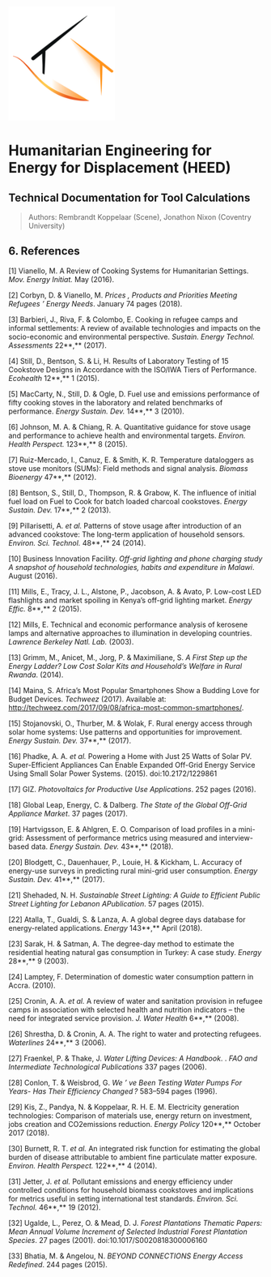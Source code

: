 ![](media/c1b04cd81c7afefa111aeac4b966ad18.png)

# Humanitarian Engineering for Energy for Displacement (HEED)

## Technical Documentation for Tool Calculations

>   Authors: Rembrandt Koppelaar (Scene), Jonathon Nixon (Coventry University)

## 6. References

[1] Vianello, M. A Review of Cooking Systems for Humanitarian Settings. *Mov.
Energy Initiat.* May (2016).

[2] Corbyn, D. & Vianello, M. *Prices , Products and Priorities Meeting Refugees
’ Energy Needs*. January 74 pages (2018).

[3] Barbieri, J., Riva, F. & Colombo, E. Cooking in refugee camps and informal
settlements: A review of available technologies and impacts on the
socio-economic and environmental perspective. *Sustain. Energy Technol.
Assessments* 22**,** (2017).

[4] Still, D., Bentson, S. & Li, H. Results of Laboratory Testing of 15
Cookstove Designs in Accordance with the ISO/IWA Tiers of Performance.
*Ecohealth* 12**,** 1 (2015).

[5] MacCarty, N., Still, D. & Ogle, D. Fuel use and emissions performance of
fifty cooking stoves in the laboratory and related benchmarks of performance.
*Energy Sustain. Dev.* 14**,** 3 (2010).

[6] Johnson, M. A. & Chiang, R. A. Quantitative guidance for stove usage and
performance to achieve health and environmental targets. *Environ. Health
Perspect.* 123**,** 8 (2015).

[7] Ruiz-Mercado, I., Canuz, E. & Smith, K. R. Temperature dataloggers as stove
use monitors (SUMs): Field methods and signal analysis. *Biomass Bioenergy*
47**,** (2012).

[8] Bentson, S., Still, D., Thompson, R. & Grabow, K. The influence of initial
fuel load on Fuel to Cook for batch loaded charcoal cookstoves. *Energy Sustain.
Dev.* 17**,** 2 (2013).

[9] Pillarisetti, A. *et al.* Patterns of stove usage after introduction of an
advanced cookstove: The long-term application of household sensors. *Environ.
Sci. Technol.* 48**,** 24 (2014).

[10] Business Innovation Facility. *Off-grid lighting and phone charging study A
snapshot of household technologies, habits and expenditure in Malawi*. August
(2016).

[11] Mills, E., Tracy, J. L., Alstone, P., Jacobson, A. & Avato, P. Low-cost LED
flashlights and market spoiling in Kenya’s off-grid lighting market. *Energy
Effic.* 8**,** 2 (2015).

[12] Mills, E. Technical and economic performance analysis of kerosene lamps and
alternative approaches to illumination in developing countries. *Lawrence
Berkeley Natl. Lab.* (2003).

[13] Grimm, M., Anicet, M., Jorg, P. & Maximiliane, S. *A First Step up the
Energy Ladder? Low Cost Solar Kits and Household’s Welfare in Rural Rwanda*.
(2014).

[14] Maina, S. Africa’s Most Popular Smartphones Show a Budding Love for Budget
Devices. *Techweez* (2017). Available at:
http://techweez.com/2017/09/08/africa-most-common-smartphones/.

[15] Stojanovski, O., Thurber, M. & Wolak, F. Rural energy access through solar
home systems: Use patterns and opportunities for improvement. *Energy Sustain.
Dev.* 37**,** (2017).

[16] Phadke, A. A. *et al.* Powering a Home with Just 25 Watts of Solar PV.
Super-Efficient Appliances Can Enable Expanded Off-Grid Energy Service Using
Small Solar Power Systems. (2015). doi:10.2172/1229861

[17] GIZ. *Photovoltaics for Productive Use Applications*. 252 pages (2016).

[18] Global Leap, Energy, C. & Dalberg. *The State of the Global Off-Grid
Appliance Market*. 37 pages (2017).

[19] Hartvigsson, E. & Ahlgren, E. O. Comparison of load profiles in a
mini-grid: Assessment of performance metrics using measured and interview-based
data. *Energy Sustain. Dev.* 43**,** (2018).

[20] Blodgett, C., Dauenhauer, P., Louie, H. & Kickham, L. Accuracy of
energy-use surveys in predicting rural mini-grid user consumption. *Energy
Sustain. Dev.* 41**,** (2017).

[21] Shehaded, N. H. *Sustainable Street Lighting: A Guide to Efficient Public
Street Lighting for Lebanon APublication*. 57 pages (2015).

[22] Atalla, T., Gualdi, S. & Lanza, A. A global degree days database for
energy-related applications. *Energy* 143**,** April (2018).

[23] Sarak, H. & Satman, A. The degree-day method to estimate the residential
heating natural gas consumption in Turkey: A case study. *Energy* 28**,** 9
(2003).

[24] Lamptey, F. Determination of domestic water consumption pattern in Accra.
(2010).

[25] Cronin, A. A. *et al.* A review of water and sanitation provision in
refugee camps in association with selected health and nutrition indicators – the
need for integrated service provision. *J. Water Health* 6**,** (2008).

[26] Shrestha, D. & Cronin, A. A. The right to water and protecting refugees.
*Waterlines* 24**,** 3 (2006).

[27] Fraenkel, P. & Thake, J. *Water Lifting Devices: A Handbook*. . *FAO and
Intermediate Technological Publications* 337 pages (2006).

[28] Conlon, T. & Weisbrod, G. *We ’ ve Been Testing Water Pumps For Years- Has
Their Efficiency Changed ?* 583–594 pages (1996).

[29] Kis, Z., Pandya, N. & Koppelaar, R. H. E. M. Electricity generation
technologies: Comparison of materials use, energy return on investment, jobs
creation and CO2emissions reduction. *Energy Policy* 120**,** October 2017
(2018).

[30] Burnett, R. T. *et al.* An integrated risk function for estimating the
global burden of disease attributable to ambient fine particulate matter
exposure. *Environ. Health Perspect.* 122**,** 4 (2014).

[31] Jetter, J. *et al.* Pollutant emissions and energy efficiency under
controlled conditions for household biomass cookstoves and implications for
metrics useful in setting international test standards. *Environ. Sci. Technol.*
46**,** 19 (2012).

[32] Ugalde, L., Perez, O. & Mead, D. J. *Forest Plantations Thematic Papers:
Mean Annual Volume Increment of Selected Industrial Forest Plantation Species*.
27 pages (2001). doi:10.1017/S0020818300006160

[33] Bhatia, M. & Angelou, N. *BEYOND CONNECTIONS Energy Access Redefined*. 244
pages (2015).